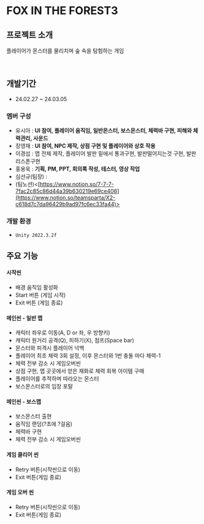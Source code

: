 # FOX IN THE FOREST3

## 프로젝트 소개
플레이어가 몬스터를 물리치며 숲 속을 탐험하는 게임

<br>

## 개발기간
* 24.02.27 ~ 24.03.05


### 멤버 구성
- 유시아 : **UI 참여, 플레이어 움직임, 일반몬스터, 보스몬스터, 체력바 구현, 피해와 체력관리, 사운드**
- 장영재 : **UI 참여, NPC 제작, 상점 구현 및 플레이어와 상호 작용**
- 이경섭 :  맵 전체 제작, 플레이어 발판 밑에서 통과구현, 발판떨어지는것 구현, 발판 리스폰구현
- 홍용욱 : **기획, PM, PPT, 회의록 작성, 테스터, 영상 작업**
- 심선규(팀장) :
- (팀노션)<[https://www.notion.so/7-7-7-7fac2c85c86d44a39b630219e69ce406](https://www.notion.so/teamsparta/X2-c618d7c7da96429b9ad97fc6ec33fa44)>

### 개발 환경
- `Unity 2022.3.2f`

## 주요 기능
#### 시작씬
- 배경 움직임 활성화
- Start 버튼 (게임 시작)
- Exit 버튼 (게임 종료)

#### 메인씬 - 일반 맵
- 캐릭터 좌우로 이동(A, D or 좌, 우 방향키)
- 캐릭터 원거리 공격(Q), 피하기(X), 점프(Space bar)
- 몬스터와 피격시 플레이어 넉백
- 플레이어 최초 체력 3회 설정, 이후 몬스터와 1번 충돌 마다 체력-1
- 체력 전부 감소 시 게임오버씬
- 상점 구현, 맵 곳곳에서 얻은 재화로 체력 회복 아이템 구매
- 플레이어를 추적하며 따라오는 몬스터
- 보스몬스터로의 입장 포탈

#### 메인씬 - 보스맵
- 보스몬스터 출현
- 움직임 랜덤(?초에 ?걸음)
- 체력바 구현
- 체력 전부 감소 시 게임오버씬

#### 게임 클리어 씬
- Retry 버튼(시작씬으로 이동)
- Exit 버튼(게임 종료)

#### 게임 오버 씬
- Retry 버튼(시작씬으로 이동)
- Exit 버튼(게임 종료)


